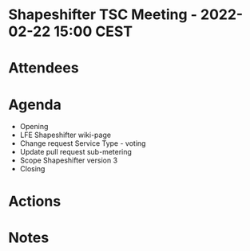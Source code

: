 # Shapeshifter TSC Meeting - 2022-02-22 15:00 CEST

# Attendees

# Agenda
- Opening
- LFE Shapeshifter wiki-page 
- Change request Service Type - voting
- Update pull request sub-metering
- Scope Shapeshifter version 3
- Closing

# Actions


# Notes
